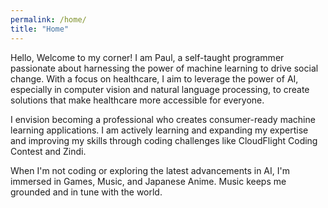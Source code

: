 ```yaml
---
permalink: /home/
title: "Home"
---
```


Hello, Welcome to my corner! I am Paul, a self-taught programmer passionate about harnessing the power of machine learning to drive social change. With a focus on healthcare, I aim to leverage the power of AI, especially in computer vision and natural language processing, to create solutions that make healthcare more accessible for everyone.

I envision becoming a professional who creates consumer-ready machine learning applications. I am actively learning and expanding my expertise and improving my skills through coding challenges like CloudFlight Coding Contest and Zindi.

When I'm not coding or exploring the latest advancements in AI, I'm immersed in Games, Music, and Japanese Anime. Music keeps me grounded and in tune with the world.
